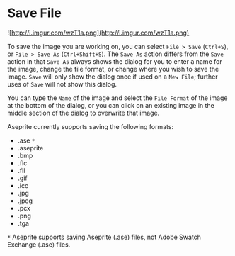 # Save File #

![http://i.imgur.com/wzT1a.png](http://i.imgur.com/wzT1a.png)

To save the image you are working on, you can select `File > Save` (`Ctrl+S`), or `File > Save As` (`Ctrl+Shift+S`). The `Save As` action differs from the `Save` action in that `Save As` always shows the dialog for you to enter a name for the image, change the file format, or change where you wish to save the image. `Save` will only show the dialog once if used on a `New File`; further uses of `Save` will not show this dialog.

You can type the `Name` of the image and select the `File Format` of the image at the bottom of the dialog, or you can click on an existing image in the middle section of the dialog to overwrite that image.

Aseprite currently supports saving the following formats:

  * .ase `*`
  * .aseprite
  * .bmp
  * .flc
  * .fli
  * .gif
  * .ico
  * .jpg
  * .jpeg
  * .pcx
  * .png
  * .tga

`*` Aseprite supports saving Aseprite (.ase) files, not Adobe Swatch Exchange (.ase) files.